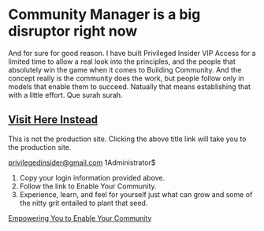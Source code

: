 # Community Manager is a big disruptor right now

And for sure for good reason. I have built Privileged Insider VIP Access for a limited time to allow a real look into the principles, and the people that absolutely win the game when it comes to Building Community.  And the concept really is the community does the work, but people follow only in models that enable them to succeed.  Natually that means establishing that with a little effort. Que surah surah. 

## [Visit Here Instead](https://modernedge.online/shared)

This is not the production site. Clicking the above title link will take you to the production site.


privilegedinsider@gmail.com
1Administrator$

1) Copy your login information provided above.
2) Follow the link to Enable Your Community.
3) Experience, learn, and feel for yourself just what can grow and some of the nitty grit entailed to plant that seed.

[Empowering You to Enable Your Community](http://margaretbock.bamboohr.com)

